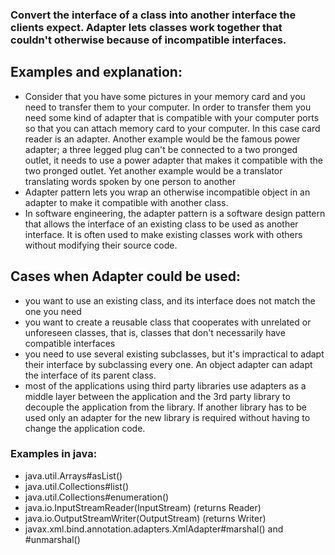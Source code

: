 ### Convert the interface of a class into another interface the clients expect. Adapter lets classes work together that couldn't otherwise because of incompatible interfaces.

## Examples and explanation:

- Consider that you have some pictures in your memory card and you need to transfer them to your computer. In order to transfer them you need some kind of adapter that is compatible with your computer ports so that you can attach memory card to your computer. In this case card reader is an adapter. Another example would be the famous power adapter; a three legged plug can't be connected to a two pronged outlet, it needs to use a power adapter that makes it compatible with the two pronged outlet. Yet another example would be a translator translating words spoken by one person to another
- Adapter pattern lets you wrap an otherwise incompatible object in an adapter to make it compatible with another class.
- In software engineering, the adapter pattern is a software design pattern that allows the interface of an existing class to be used as another interface. It is often used to make existing classes work with others without modifying their source code.

## Cases when Adapter could be used:

- you want to use an existing class, and its interface does not match the one you need
- you want to create a reusable class that cooperates with unrelated or unforeseen classes, that is, classes that don't necessarily have compatible interfaces
- you need to use several existing subclasses, but it's impractical to adapt their interface by subclassing every one. An object adapter can adapt the interface of its parent class.
- most of the applications using third party libraries use adapters as a middle layer between the application and the 3rd party library to decouple the application from the library. If another library has to be used only an adapter for the new library is required without having to change the application code.

### Examples in java:

- java.util.Arrays#asList()
- java.util.Collections#list()
- java.util.Collections#enumeration()
- java.io.InputStreamReader(InputStream) (returns Reader)
- java.io.OutputStreamWriter(OutputStream) (returns Writer)
- javax.xml.bind.annotation.adapters.XmlAdapter#marshal() and #unmarshal()
